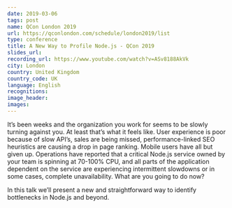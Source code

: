 ```yaml
---
date: 2019-03-06
tags: post
name: QCon London 2019
url: https://qconlondon.com/schedule/london2019/list
type: conference
title: A New Way to Profile Node.js - QCon 2019
slides_url:
recording_url: https://www.youtube.com/watch?v=ASv8188AkVk
city: London
country: United Kingdom
country_code: UK
language: English
recognitions:
image_header:
images:
---
```


It’s been weeks and the organization you work for seems to be slowly turning against you.
At least that’s what it feels like. User experience is poor because of slow API’s,
sales are being missed, performance-linked SEO heuristics are causing a drop in page ranking.
Mobile users have all but given up. Operations have reported that a critical Node.js service
owned by your team is spinning at 70-100% CPU, and all parts of the application dependent on
the service are experiencing intermittent slowdowns or in some cases, complete unavailability.
What are you going to do now?

In this talk we’ll present a new and straightforward way to identify bottlenecks in Node.js and beyond.
